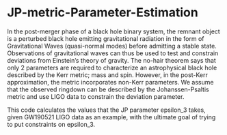 # JP-metric-Parameter-Estimation

In the post-merger phase of a black hole binary system, the remnant object is a perturbed black hole emitting gravitational radiation in the form of Gravitational Waves (quasi-normal modes) before admitting a stable state. Observations of gravitational waves can thus be used to test and constrain deviations from Einstein’s theory of gravity. The no-hair theorem says that only 2 parameters are required to characterize an astrophysical black hole described by the Kerr metric; mass and spin. However, in the post-Kerr approximation, the metric incorporates non-Kerr parameters. We assume that the observed ringdown can be described by the Johanssen-Psaltis metric and use LIGO data to constrain the deviation parameter.

This code calculates the values that the JP parameter epsilon_3 takes, given GW190521 LIGO data as an example, with the ultimate goal of trying to put constraints on epsilon_3.  
